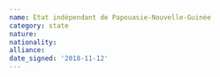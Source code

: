 ```yaml
---
name: Etat indépendant de Papouasie-Nouvelle-Guinée
category: state
nature: 
nationality: 
alliance: 
date_signed: '2018-11-12'
---
```

    